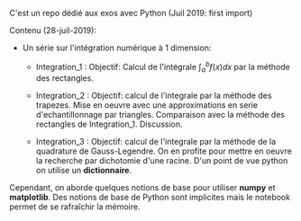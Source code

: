 C'est un repo dédié aux exos avec Python (Juil 2019: first import)

Contenu (28-juil-2019):
* Un série sur l'intégration numérique à 1 dimension:
  * Integration_1 :
Objectif: Calcul de l'intégrale  $\int_a^b f(x) dx$ par la méthode des rectangles.

  * Integration_2 :
Objectif: calcul de l'integrale par la méthode des trapezes. Mise en oeuvre avec une approximations en serie d'echantillonnage par triangles. Comparaison avec la méthode des rectangles de Integration_1. Discussion.

  * Integration_3 :
Objectif: calcul de l'integrale par la méthode de la quadrature de Gauss-Legendre. On en profite pour mettre en oeuvre la recherche par dichotomie d'une racine. D'un point de vue python on utilise un **dictionnaire**. 


Cependant, on aborde quelques notions de base 
pour utiliser **numpy** et **matplotlib**. Des notions de base de Python sont
implicites mais le notebook permet de se rafraîchir la mémoire.




